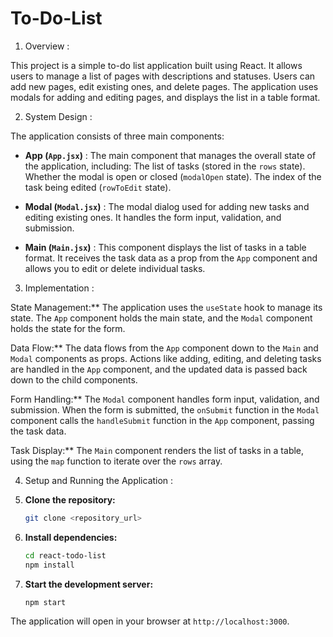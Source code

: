 # To-Do-List

1. Overview :

This project is a simple to-do list application built using React. It allows users to manage a list of pages with descriptions and statuses. Users can add new pages, edit existing ones, and delete pages. The application uses modals for adding and editing pages, and displays the list in a table format.

2. System Design :

The application consists of three main components:

- **App (`App.jsx`)** : The main component that manages the overall state of the application, including:
        The list of tasks (stored in the `rows` state).
        Whether the modal is open or closed (`modalOpen` state).
        The index of the task being edited (`rowToEdit` state).

- **Modal (`Modal.jsx`)** : The modal dialog used for adding new tasks and editing existing ones. It handles the form input, validation, and submission.

- **Main (`Main.jsx`)** : This component displays the list of tasks in a table format. It receives the task data as a prop from the `App` component and allows you to edit or delete individual tasks.


3. Implementation :

State Management:** The application uses the `useState` hook to manage its state. The `App` component holds the main state, and the `Modal` component holds the state for the form.

Data Flow:** The data flows from the `App` component down to the `Main` and `Modal` components as props. Actions like adding, editing, and deleting tasks are handled in the `App` component, and the updated data is passed back down to the child components.

Form Handling:** The `Modal` component handles form input, validation, and submission. When the form is submitted, the `onSubmit` function in the `Modal` component calls the `handleSubmit` function in the `App` component, passing the task data.

Task Display:** The `Main` component renders the list of tasks in a table, using the `map` function to iterate over the `rows` array.


4. Setup and Running the Application :

1.  **Clone the repository:**

    ```bash
    git clone <repository_url>
    ```

2.  **Install dependencies:**

    ```bash
    cd react-todo-list
    npm install
    ```

3.  **Start the development server:**

    ```bash
    npm start
    ```

The application will open in your browser at `http://localhost:3000`.
